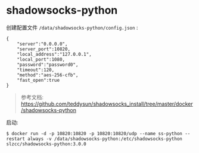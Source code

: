 # shadowsocks-python

创建配置文件 `/data/shadowsocks-python/config.json` :

```
{
    "server":"0.0.0.0",
    "server_port":10820,
    "local_address":"127.0.0.1",
    "local_port":1080,
    "password":"password0",
    "timeout":120,
    "method":"aes-256-cfb",
    "fast_open":true
}
```

> 参考文档: https://github.com/teddysun/shadowsocks_install/tree/master/docker/shadowsocks-python

启动:

```
$ docker run -d -p 10820:10820 -p 10820:10820/udp --name ss-python --restart always -v /data/shadowsocks-python:/etc/shadowsocks-python slzcc/shadowsocks-python:3.0.0
```